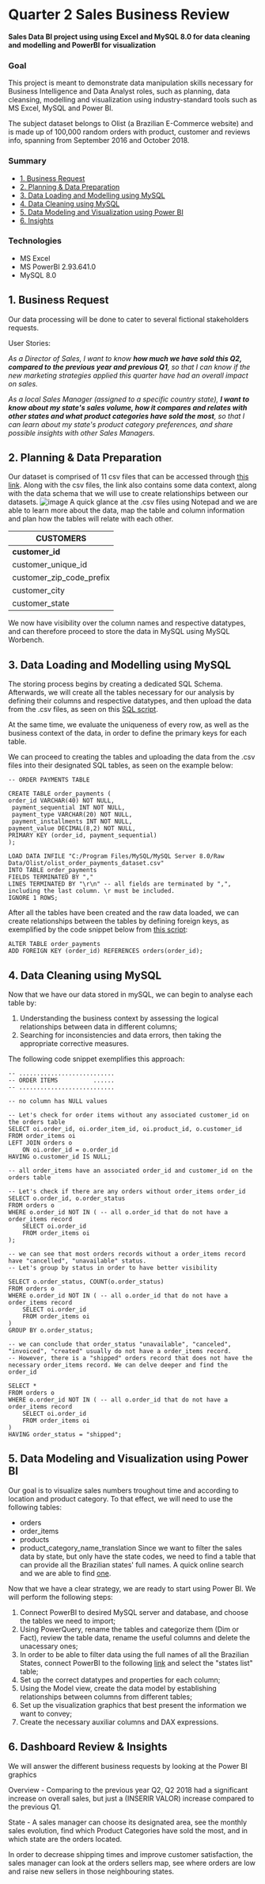 # Quarter 2 Sales Business Review

**Sales Data BI project using using Excel and MySQL 8.0 for data cleaning and modelling and PowerBI for visualization**

### Goal

This project is meant to demonstrate data manipulation skills necessary for Business Intelligence and Data Analyst roles, such as planning, data cleansing, modelling and visualization using industry-standard tools such as MS Excel, MySQL and Power BI. 

The subject dataset belongs to Olist (a Brazilian E-Commerce website) and is made up of 100,000 random orders with product, customer and reviews info, spanning from September 2016 and October 2018.

### Summary
* [1. Business Request](##1.-business-request)
* [2. Planning & Data Preparation](##2.-planning-&-data-preparation)
* [3. Data Loading and Modelling using MySQL](##3.-data-loading-and-modelling-using-mysql)
* [4. Data Cleaning using MySQL](##4.-data-cleaning-using-mysql)
* [5. Data Modeling and Visualization using Power BI](##5.-data-modeling-and-visualization-using-power-bi)
* [6. Insights](##6.-insights)

### Technologies

- MS Excel
- MS PowerBI  2.93.641.0
- MySQL 8.0

## 1. Business Request

Our data processing will be done to cater to several fictional stakeholders requests. 

User Stories:

*As a Director of Sales, I want to know **how much we have sold this Q2, compared to the previous year and previous Q1**, so that I can know if the new marketing strategies applied this quarter have had an overall impact on sales.*

*As a local Sales Manager (assigned to a specific country state), **I want to know about my state's sales volume, how it compares and relates with other states and what product categories have sold the most**, so that I can learn about my state's product category preferences, and share possible insights with other Sales Managers.*

## 2. Planning & Data Preparation

Our dataset is comprised of 11 csv files that can be accessed through [this link](https://www.kaggle.com/olistbr/brazilian-ecommerce). Along with the csv files, the link also contains some data context, along with the data schema that we will use to create relationships between our datasets.
![image](https://user-images.githubusercontent.com/78386715/118380480-f05ba280-b5d9-11eb-9ac3-2e209c815afc.png)
A quick glance at the .csv files using Notepad and we are able to learn more about the data, map the table and column information and plan how the tables will relate with each other.

|CUSTOMERS               |
| ---------------------- |
|**customer_id**         |
|customer_unique_id      |
|customer_zip_code_prefix|
|customer_city           |
|customer_state          |

We now have visibility over the column names and respective datatypes, and can therefore proceed to store the data in MySQL using MySQL Worbench.

## 3. Data Loading and Modelling using MySQL

The storing process begins by creating a dedicated SQL Schema. Afterwards, we will create all the tables necessary for our analysis by defining their columns and respective datatypes, and then upload the data from the .csv files, as seen on this [SQL script](https://github.com/jgcoliveira/q2_business_rev/blob/46c46ac27829aeb11793fa5c342c4dd868d26f24/mysql%20script/olist_table_creation_upload.sql).

At the same time, we evaluate the uniqueness of every row, as well as the business context of the data, in order to define the primary keys for each table.

We can proceed to creating the tables and uploading the data from the .csv files into their designated SQL tables, as seen on the example below:

```mysql
-- ORDER PAYMENTS TABLE

CREATE TABLE order_payments (
order_id VARCHAR(40) NOT NULL,
 payment_sequential INT NOT NULL,
 payment_type VARCHAR(20) NOT NULL,
 payment_installments INT NOT NULL,
payment_value DECIMAL(8,2) NOT NULL,
PRIMARY KEY (order_id, payment_sequential)
);

LOAD DATA INFILE "C:/Program Files/MySQL/MySQL Server 8.0/Raw Data/Olist/olist_order_payments_dataset.csv"
INTO TABLE order_payments	
FIELDS TERMINATED BY ","
LINES TERMINATED BY "\r\n" -- all fields are terminated by ",", including the last column. \r must be included.
IGNORE 1 ROWS;
```

After all the tables have been created and the raw data loaded, we can create relationships between the tables by defining foreign keys, as exemplified by the code snippet below from [this script](https://github.com/jgcoliveira/q2_business_rev/blob/407e92c92f215c1c50bbe6c4a6ad454fff9a757e/mysql%20script/olist_foreign_keys.sql):

```mysql
ALTER TABLE order_payments
ADD FOREIGN KEY (order_id) REFERENCES orders(order_id);
```

## 4. Data Cleaning using MySQL

Now that we have our data stored in mySQL, we can begin to analyse each table by:
1. Understanding the business context by assessing the logical relationships between data in different columns;
2. Searching for inconsistencies and data errors, then taking the appropriate corrective measures.

The following code snippet exemplifies this approach:
```mysql
-- ...........................
-- ORDER ITEMS          ......
-- ...........................

-- no column has NULL values

-- Let's check for order items without any associated customer_id on the orders table 
SELECT oi.order_id, oi.order_item_id, oi.product_id, o.customer_id
FROM order_items oi
LEFT JOIN orders o
	ON oi.order_id = o.order_id
HAVING o.customer_id IS NULL;

-- all order_items have an associated order_id and customer_id on the orders table

-- Let's check if there are any orders without order_items order_id
SELECT o.order_id, o.order_status
FROM orders o 
WHERE o.order_id NOT IN ( -- all o.order_id that do not have a order_items record
	SELECT oi.order_id 
	FROM order_items oi
);

-- we can see that most orders records without a order_items record have "cancelled", "unavailable" status.
-- Let's group by status in order to have better visibility

SELECT o.order_status, COUNT(o.order_status)
FROM orders o 
WHERE o.order_id NOT IN ( -- all o.order_id that do not have a order_items record
	SELECT oi.order_id 
	FROM order_items oi
)
GROUP BY o.order_status;

-- we can conclude that order_status "unavailable", "canceled", "invoiced", "created" usually do not have a order_items record.
-- However, there is a "shipped" orders record that does not have the necessary order_items record. We can delve deeper and find the order_id 

SELECT *
FROM orders o 
WHERE o.order_id NOT IN ( -- all o.order_id that do not have a order_items record
	SELECT oi.order_id 
	FROM order_items oi
)
HAVING order_status = "shipped";
```

## 5. Data Modeling and Visualization using Power BI

Our goal is to visualize sales numbers troughout time and according to location and product category.
To that effect, we will need to use the following tables:
- orders
- order_items
- products
- product_category_name_translation
Since we want to filter the sales data by state, but only have the state codes, we need to find a table that can provide all the Brazilian states' full names. A quick online search and we are able to find [one](https://en.wikipedia.org/wiki/Federative_units_of_Brazil).

Now that we have a clear strategy, we are ready to start using Power BI. We will perform the following steps:
1. Connect PowerBI to desired MySQL server and database, and choose the tables we need to import;
2. Using PowerQuery, rename the tables and categorize them (Dim or Fact), review the table data, rename the useful columns and delete the unacessary ones;
3. In order to be able to filter data using the full names of all the Brazilian States, connect PowerBI to the following [link](https://en.wikipedia.org/wiki/Federative_units_of_Brazil) and select the "states list" table;
4. Set up the correct datatypes and properties for each column;
5. Using the Model view, create the data model by establishing relationships between columns from different tables;
6. Set up the visualization graphics that best present the information we want to convey;
7. Create the necessary auxiliar columns and DAX expressions.

## 6. Dashboard Review & Insights

We will answer the different business requests by looking at the Power BI graphics

Overview - Comparing to the previous year Q2, Q2 2018 had a significant increase on overall sales, but just a (INSERIR VALOR) increase compared to the previous Q1.

State - A sales manager can choose its designated area, see the monthly sales evolution, find which Product Categories have sold the most, and in which state are the orders located.

In order to decrease shipping times and improve customer satisfaction, the sales manager can look at the orders sellers map, see where orders are low and raise new sellers in those neighbouring states. 

